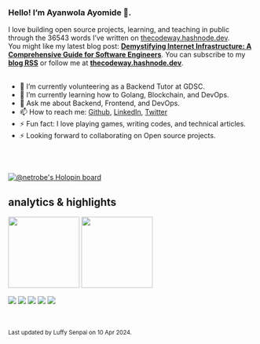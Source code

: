 ### Hello! I’m Ayanwola Ayomide 👋.

I love building open source projects, learning, and teaching in public through the 36543 words I’ve written on [thecodeway.hashnode.dev](https://thecodeway.hashnode.dev/).<br>You might like my latest blog post: **[Demystifying Internet Infrastructure: A Comprehensive Guide for Software Engineers](https://blog.bloombyte.dev/demystifying-internet-infrastructure-a-comprehensive-guide-for-software-engineers)**. You can subscribe to my [**blog RSS**](https://thecodeway.hashnode.dev/rss.xml) or follow me at [**thecodeway.hashnode.dev**](https://thecodeway.hashnode.dev).<br><br>
- 🔭 I’m currently volunteering as a Backend Tutor at GDSC.
- 🌱 I’m currently learning how to Golang, Blockchain, and DevOps.
- 💬 Ask me about Backend, Frontend, and DevOps.
- 📫 How to reach me: [Github](https://github.com/devvspaces), [LinkedIn](https://www.linkedin.com/in/ayomide-ayanwola/), [Twitter](https://twitter.com/netrobeweb)
- ⚡ Fun fact: I love playing games, writing codes, and technical articles.
- ⚡ Looking forward to collaborating on Open source projects.

<br>
<br>

[![@netrobe's Holopin board](https://holopin.me/netrobe)](https://holopin.io/@netrobe)

## analytics & highlights

<a href="https://github.com/anuraghazra/github-readme-stats"><img height="145em" src="https://github-readme-stats-bpires.vercel.app/api?username=devvspaces&hide_title=true&line_height=25&hide_rank=false&theme=dracula&show_icons=true&include_all_commits=true&hide_border=true"></a>
<a href="https://github.com/denvercoder1/github-readme-streak-stats"><img height="145em" src="https://github-readme-streak-stats.herokuapp.com/?user=devvspaces&theme=dracula&hide_border=true"></a>

![](https://github-profile-summary-cards.vercel.app/api/cards/profile-details?username=devvspaces&theme=github)
![](https://github-profile-summary-cards.vercel.app/api/cards/repos-per-language?username=devvspaces&theme=github)
![](https://github-profile-summary-cards.vercel.app/api/cards/most-commit-language?username=devvspaces&theme=github)
![](https://github-profile-summary-cards.vercel.app/api/cards/stats?username=devvspaces&theme=github)
![](https://github-profile-summary-cards.vercel.app/api/cards/productive-time?username=devvspaces&theme=github)

<br>
	<br><sub>Last updated by Luffy Senpai on 10 Apr 2024.</sub><br>